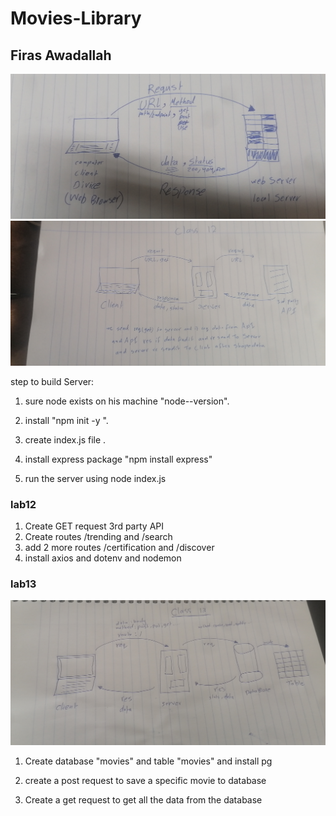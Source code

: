 # Movies-Library

## Firas Awadallah

![wwrc](wwrc.jpg)
![wwrc12](lab12.jpg)

step to build Server:

1. sure node exists on his machine  "node--version".

2. install "npm init -y ".

3. create index.js file .

4. install express package  "npm install express"  

5. run the server using node index.js

### lab12

1. Create GET request 3rd party API 
2. Create routes /trending and /search
3. add 2 more routes /certification and /discover
4. install axios and dotenv and nodemon

### lab13
![wwrc13](lab13.jpg)
1. Create database "movies" and table "movies"  and install pg

2. create a post request to save a specific movie to database
3. Create a get request to get all the data from the database